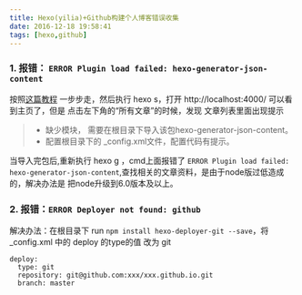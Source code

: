 ```yaml
---
title: Hexo(yilia)+Github构建个人博客错误收集
date: 2016-12-18 19:58:41
tags: [hexo,github]
---
```


### 1. 报错： `ERROR Plugin load failed: hexo-generator-json-content`

按照[这篇教程](http://www.cnblogs.com/liuxianan/p/build-blog-website-by-hexo-github.html) 一步步走，然后执行 hexo s，打开 http://localhost:4000/  可以看到主页了，但是 点击左下角的“所有文章”的时候，发现 文章列表里面出现提示  

> * 缺少模块， 需要在根目录下导入该包hexo-generator-json-content。
> * 配置根目录下的 _config.xml文件，配置代码有提示。

当导入完包后,重新执行 hexo g ，cmd上面报错了 `ERROR Plugin load failed: hexo-generator-json-content`,查找相关的文章资料，是由于node版过低造成的，解决办法是 把node升级到6.0版本及以上。

<!-- more -->

### 2. 报错：`ERROR Deployer not found: github`

解决办法：在根目录下 run  `npm install hexo-deployer-git --save`，将 _config.xml 中的 deploy 的type的值 改为 git 

```
deploy:
  type: git
  repository: git@github.com:xxx/xxx.github.io.git
  branch: master
```